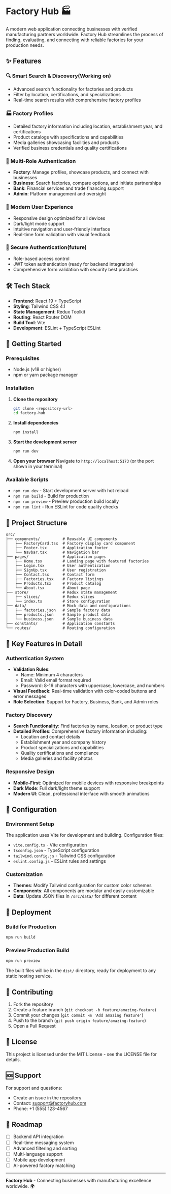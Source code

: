 # Factory Hub 🏭

A modern web application connecting businesses with verified manufacturing partners worldwide. Factory Hub streamlines the process of finding, evaluating, and connecting with reliable factories for your production needs.

## ✨ Features

### 🔍 **Smart Search & Discovery(Working on)**
- Advanced search functionality for factories and products
- Filter by location, certifications, and specializations
- Real-time search results with comprehensive factory profiles

### 🏭 **Factory Profiles**
- Detailed factory information including location, establishment year, and certifications
- Product catalogs with specifications and capabilities
- Media galleries showcasing facilities and products
- Verified business credentials and quality certifications

### 👥 **Multi-Role Authentication**
- **Factory**: Manage profiles, showcase products, and connect with businesses
- **Business**: Search factories, compare options, and initiate partnerships
- **Bank**: Financial services and trade financing support
- **Admin**: Platform management and oversight

### 📱 **Modern User Experience**
- Responsive design optimized for all devices
- Dark/light mode support
- Intuitive navigation and user-friendly interface
- Real-time form validation with visual feedback

### 🔐 **Secure Authentication(future)**
- Role-based access control
- JWT token authentication (ready for backend integration)
- Comprehensive form validation with security best practices

## 🛠️ Tech Stack

- **Frontend**: React 19 + TypeScript
- **Styling**: Tailwind CSS 4.1
- **State Management**: Redux Toolkit
- **Routing**: React Router DOM
- **Build Tool**: Vite
- **Development**: ESLint + TypeScript ESLint

## 🚀 Getting Started

### Prerequisites
- Node.js (v18 or higher)
- npm or yarn package manager

### Installation

1. **Clone the repository**
   ```bash
   git clone <repository-url>
   cd factory-hub
   ```

2. **Install dependencies**
   ```bash
   npm install
   ```

3. **Start the development server**
   ```bash
   npm run dev
   ```

4. **Open your browser**
   Navigate to `http://localhost:5173` (or the port shown in your terminal)

### Available Scripts

- `npm run dev` - Start development server with hot reload
- `npm run build` - Build for production
- `npm run preview` - Preview production build locally
- `npm run lint` - Run ESLint for code quality checks

## 📁 Project Structure

```
src/
├── components/          # Reusable UI components
│   ├── FactoryCard.tsx  # Factory display card component
│   ├── Footer.tsx       # Application footer
│   └── Navbar.tsx       # Navigation bar
├── pages/               # Application pages
│   ├── Home.tsx         # Landing page with featured factories
│   ├── Login.tsx        # User authentication
│   ├── SignUp.tsx       # User registration
│   ├── Contact.tsx      # Contact form
│   ├── Factories.tsx    # Factory listings
│   ├── Products.tsx     # Product catalog
│   └── About.tsx        # About page
├── store/               # Redux state management
│   ├── slices/          # Redux slices
│   └── index.ts         # Store configuration
├── data/                # Mock data and configurations
│   ├── factories.json   # Sample factory data
│   ├── products.json    # Sample product data
│   └── business.json    # Sample business data
├── constants/           # Application constants
└── routes/              # Routing configuration
```

## 🎯 Key Features in Detail

### Authentication System
- **Validation Rules**:
  - Name: Minimum 4 characters
  - Email: Valid email format required
  - Password: 8-16 characters with uppercase, lowercase, and numbers
- **Visual Feedback**: Real-time validation with color-coded buttons and error messages
- **Role Selection**: Support for Factory, Business, Bank, and Admin roles

### Factory Discovery
- **Search Functionality**: Find factories by name, location, or product type
- **Detailed Profiles**: Comprehensive factory information including:
  - Location and contact details
  - Establishment year and company history
  - Product specializations and capabilities
  - Quality certifications and compliance
  - Media galleries and facility photos

### Responsive Design
- **Mobile-First**: Optimized for mobile devices with responsive breakpoints
- **Dark Mode**: Full dark/light theme support
- **Modern UI**: Clean, professional interface with smooth animations

## 🔧 Configuration

### Environment Setup
The application uses Vite for development and building. Configuration files:
- `vite.config.ts` - Vite configuration
- `tsconfig.json` - TypeScript configuration
- `tailwind.config.js` - Tailwind CSS configuration
- `eslint.config.js` - ESLint rules and settings

### Customization
- **Themes**: Modify Tailwind configuration for custom color schemes
- **Components**: All components are modular and easily customizable
- **Data**: Update JSON files in `/src/data/` for different content

## 🚀 Deployment

### Build for Production
```bash
npm run build
```

### Preview Production Build
```bash
npm run preview
```

The built files will be in the `dist/` directory, ready for deployment to any static hosting service.

## 🤝 Contributing

1. Fork the repository
2. Create a feature branch (`git checkout -b feature/amazing-feature`)
3. Commit your changes (`git commit -m 'Add amazing feature'`)
4. Push to the branch (`git push origin feature/amazing-feature`)
5. Open a Pull Request

## 📝 License

This project is licensed under the MIT License - see the LICENSE file for details.

## 🆘 Support

For support and questions:
- Create an issue in the repository
- Contact: support@factoryhub.com
- Phone: +1 (555) 123-4567

## 🎯 Roadmap

- [ ] Backend API integration
- [ ] Real-time messaging system
- [ ] Advanced filtering and sorting
- [ ] Multi-language support
- [ ] Mobile app development
- [ ] AI-powered factory matching

---

**Factory Hub** - Connecting businesses with manufacturing excellence worldwide. 🌍
